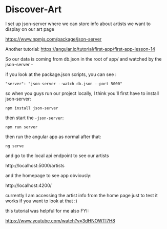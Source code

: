 # Discover-Art


I set up json-server where we can store info about artists we want to display on our art page

https://www.npmjs.com/package/json-server

Another tutorial: https://angular.io/tutorial/first-app/first-app-lesson-14

So our data is coming from db.json in the root of app/ and watched by the json-server - 

if you look at the package.json scripts, you can see :

`"server": "json-server --watch db.json --port 5000"`

so when you guys run our project locally, I think you'll first have to install json-server:

`npm install json-server`

then start the `-json-server`:

`npm run server`

then run the angular app as normal after that:

`ng serve`

and go to the local api endpoint to see our artists

http://localhost:5000/artists

and the homepage to see app obviously:

http://localhost:4200/


currently I am accessing the artist info from the home page just to test it works if you want to look at that :) 


this tutorial was helpful for me also FYI: 

https://www.youtube.com/watch?v=3dHNOWTI7H8